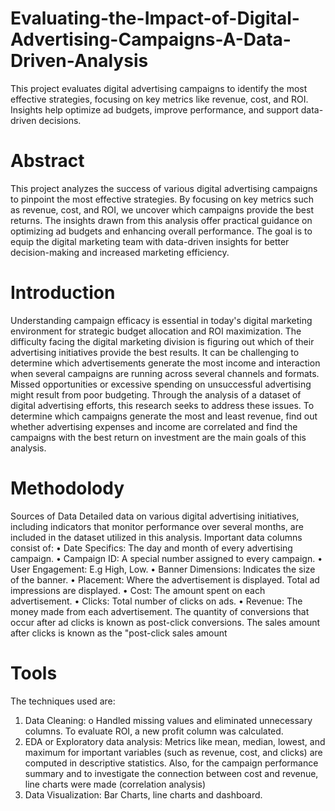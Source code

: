 # Evaluating-the-Impact-of-Digital-Advertising-Campaigns-A-Data-Driven-Analysis
This project evaluates digital advertising campaigns to identify the most effective strategies, focusing on key metrics like revenue, cost, and ROI. Insights help optimize ad budgets, improve performance, and support data-driven decisions.
# Abstract

This project analyzes the success of various digital advertising campaigns to pinpoint the most effective strategies. By focusing on key metrics such as revenue, cost, and ROI, we uncover which campaigns provide the best returns. The insights drawn from this analysis offer practical guidance on optimizing ad budgets and enhancing overall performance. The goal is to equip the digital marketing team with data-driven insights for better decision-making and increased marketing efficiency.

# Introduction

Understanding campaign efficacy is essential in today's digital marketing environment for strategic budget allocation and ROI maximization. The difficulty facing the digital marketing division is figuring out which of their advertising initiatives provide the best results. It can be challenging to determine which advertisements generate the most income and interaction when several campaigns are running across several channels and formats. Missed opportunities or excessive spending on unsuccessful advertising might result from poor budgeting. Through the analysis of a dataset of digital advertising efforts, this research seeks to address these issues. To determine which campaigns generate the most and least revenue, find out whether advertising expenses and income are correlated and find the campaigns with the best return on investment are the main goals of this analysis. 

# Methodolody

Sources of Data 
Detailed data on various digital advertising initiatives, including indicators that monitor performance over several months, are included in the dataset utilized in this analysis. Important data columns consist of: 
• Date Specifics: The day and month of every advertising campaign. 
• Campaign ID: A special number assigned to every campaign. 
• User Engagement: E.g High, Low.
• Banner Dimensions: Indicates the size of the banner. 
• Placement: Where the advertisement is displayed. 
Total ad impressions are displayed. 
• Cost: The amount spent on each advertisement. 
• Clicks: Total number of clicks on ads. 
• Revenue: The money made from each advertisement. 
The quantity of conversions that occur after ad clicks is known as post-click conversions. 
The sales amount after clicks is known as the "post-click sales amount

# Tools

The techniques used are:
1. Data Cleaning: o Handled missing values and eliminated unnecessary columns. To evaluate ROI, a new profit column was calculated. 
2. EDA or Exploratory data analysis: Metrics like mean, median, lowest, and maximum for important variables (such as revenue, cost, and clicks) are computed in descriptive statistics. Also, for the campaign performance summary and to investigate the connection between cost and revenue, line charts were made (correlation analysis) 
3. Data Visualization: Bar Charts, line charts and dashboard.






